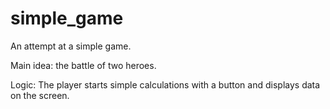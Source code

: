 # simple_game
An attempt at a simple game.

Main idea: the battle of two heroes.

Logic: The player starts simple calculations with a button and displays data on the screen.

